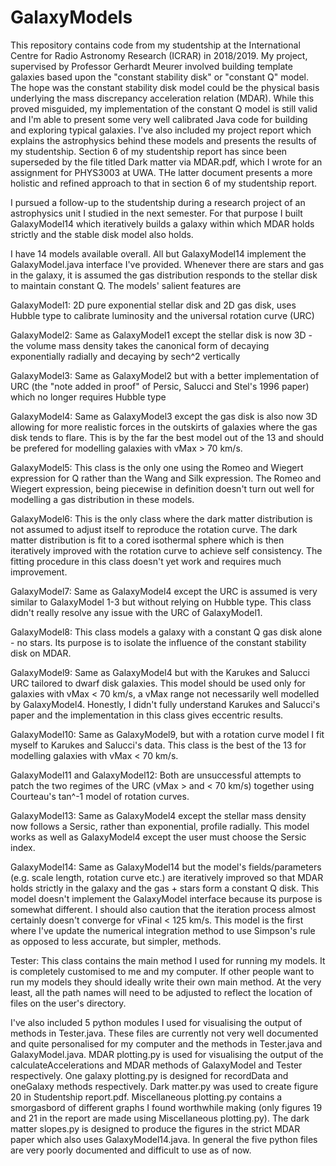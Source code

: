 # GalaxyModels
This repository contains code from my studentship at the International Centre for Radio Astronomy Research (ICRAR) in 2018/2019. My project, supervised by Professor Gerhardt Meurer involved building template galaxies based upon the "constant stability disk" or "constant Q" model. The hope was the constant stability disk model could be the physical basis underlying the mass discrepancy acceleration relation (MDAR). While this proved misguided, my implementation of the constant Q model is still valid and I'm able to present some very well calibrated Java code for building and exploring typical galaxies. I've also included my project report which explains the astrophysics behind these models and presents the results of my studentship. Section 6 of my studentship report has since been superseded by the file titled Dark matter via MDAR.pdf, which I wrote for an assignment for PHYS3003 at UWA. THe latter document presents a more holistic and refined approach to that in section 6 of my studentship report.

I pursued a follow-up to the studentship during a research project of an astrophysics unit I studied in the next semester. For that purpose I built GalaxyModel14 which iteratively builds a galaxy within which MDAR holds strictly and the stable disk model also holds.

I have 14 models available overall. All but GalaxyModel14 implement the GalaxyModel.java interface I've provided. Whenever there are stars and gas in the galaxy, it is assumed the gas distribution responds to the stellar disk to maintain constant Q. The models' salient features are

GalaxyModel1: 2D pure exponential stellar disk and 2D gas disk, uses Hubble type to calibrate luminosity and the universal rotation curve (URC)

GalaxyModel2: Same as GalaxyModel1 except the stellar disk is now 3D - the volume mass density takes the canonical form of decaying exponentially radially and decaying by sech^2 vertically

GalaxyModel3: Same as GalaxyModel2 but with a better implementation of URC (the "note added in proof" of Persic, Salucci and Stel's 1996 paper) which no longer requires Hubble type

GalaxyModel4: Same as GalaxyModel3 except the gas disk is also now 3D allowing for more realistic forces in the outskirts of galaxies where the gas disk tends to flare. This is by the far the best model out of the 13 and should be prefered for modelling galaxies with vMax > 70 km/s.

GalaxyModel5: This class is the only one using the Romeo and Wiegert expression for Q rather than the Wang and Silk expression. The Romeo and Wiegert expression, being piecewise in definition doesn't turn out well for modelling a gas distribution in these models.

GalaxyModel6: This is the only class where the dark matter distribution is not assumed to adjust itself to reproduce the rotation curve. The dark matter distribution is fit to a cored isothermal sphere which is then iteratively improved with the rotation curve to achieve self consistency. The fitting procedure in this class doesn't yet work and requires much improvement.

GalaxyModel7: Same as GalaxyModel4 except the URC is assumed is very similar to GalaxyModel 1-3 but without relying on Hubble type. This class didn't really resolve any issue with the URC of GalaxyModel1.

GalaxyModel8: This class models a galaxy with a constant Q gas disk alone - no stars. Its purpose is to isolate the influence of the constant stability disk on MDAR. 

GalaxyModel9: Same as GalaxyModel4 but with the Karukes and Salucci URC tailored to dwarf disk galaxies. This model should be used only for galaxies with vMax < 70 km/s, a vMax range not necessarily well modelled by GalaxyModel4. Honestly, I didn't fully understand Karukes and Salucci's paper and the implementation in this class gives eccentric results.

GalaxyModel10: Same as GalaxyModel9, but with a rotation curve model I fit myself to Karukes and Salucci's data. This class is the best of the 13 for modelling galaxies with vMax < 70 km/s.

GalaxyModel11 and GalaxyModel12: Both are unsuccessful attempts to patch the two regimes of the URC (vMax > and < 70 km/s) together using Courteau's tan^-1 model of rotation curves.

GalaxyModel13: Same as GalaxyModel4 except the stellar mass density now follows a Sersic, rather than exponential, profile radially. This model works as well as GalaxyModel4 except the user must choose the Sersic index. 

GalaxyModel14: Same as GalaxyModel14 but the model's fields/parameters (e.g. scale length, rotation curve etc.) are iteratively improved so that MDAR holds strictly in the galaxy and the gas + stars form a constant Q disk. This model doesn't implement the GalaxyModel interface because its purpose is somewhat different. I should also caution that the iteration process almost certainly doesn't converge for vFinal < 125 km/s. This model is the first where I've update the numerical integration method to use Simpson's rule as opposed to less accurate, but simpler, methods.

Tester: This class contains the main method I used for running my models. It is completely customised to me and my computer. If other people want to run my models they should ideally write their own main method. At the very least, all the path names will need to be adjusted to reflect the location of files on the user's directory.

I've also included 5 python modules I used for visualising the output of methods in Tester.java. These files are currently not very well documented and quite personalised for my computer and the methods in Tester.java and GalaxyModel.java. MDAR plotting.py is used for visualising the output of the calculateAccelerations and MDAR methods of GalaxyModel and Tester respectively. One galaxy plotting.py is designed for recordData and oneGalaxy methods respectively. Dark matter.py was used to create figure 20 in Studentship report.pdf. Miscellaneous plotting.py contains a smorgasbord of different graphs I found worthwhile making (only figures 19 and 21 in the report are made using Miscellaneous plotting.py). The dark matter slopes.py is designed to produce the figures in the strict MDAR paper which also uses GalaxyModel14.java. In general the five python files are very poorly documented and difficult to use as of now.
